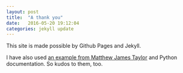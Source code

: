 ```yaml
---
layout: post
title:  "A thank you"
date:   2016-05-20 19:12:04
categories: jekyll update
---
```


This site is made possible by Github Pages and Jekyll.

I have also used [an example from Matthew James Taylor](http://matthewjamestaylor.com/blog/bottom-footer-demo.htm) and Python documentation. So kudos to them, too.